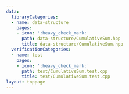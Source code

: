 ```yaml
---
data:
  libraryCategories:
  - name: data-structure
    pages:
    - icon: ':heavy_check_mark:'
      path: data-structure/CumulativeSum.hpp
      title: data-structure/CumulativeSum.hpp
  verificationCategories:
  - name: test
    pages:
    - icon: ':heavy_check_mark:'
      path: test/CumulativeSum.test.cpp
      title: test/CumulativeSum.test.cpp
layout: toppage
---
```

